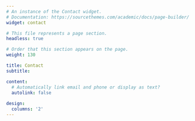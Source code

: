 ```yaml
---
# An instance of the Contact widget.
# Documentation: https://sourcethemes.com/academic/docs/page-builder/
widget: contact

# This file represents a page section.
headless: true

# Order that this section appears on the page.
weight: 130

title: Contact
subtitle:

content:
  # Automatically link email and phone or display as text?
  autolink: false
   
design:
  columns: '2'
---
```


